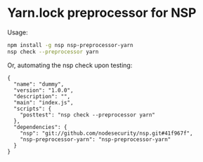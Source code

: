 # Yarn.lock preprocessor for NSP

Usage:

````bash
npm install -g nsp nsp-preprocessor-yarn
nsp check --preprocessor yarn
````

Or, automating the nsp check upon testing:

````
{
  "name": "dummy",
  "version": "1.0.0",
  "description": "",
  "main": "index.js",
  "scripts": {
    "posttest": "nsp check --preprocessor yarn"
  },
  "dependencies": {
    "nsp": "git://github.com/nodesecurity/nsp.git#41f967f",
    "nsp-preprocessor-yarn": "nsp-preprocessor-yarn"
  }
}
````
